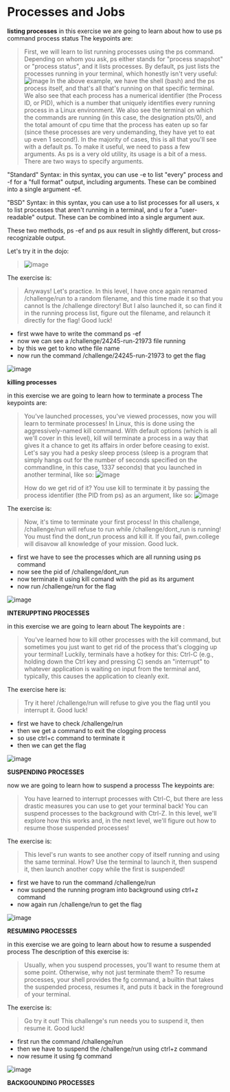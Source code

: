 # Processes and Jobs


**listing processes**
 in this exercise we are going to learn about how to use ps command process status
The keypoints are:

> First, we will learn to list running processes using the ps command. Depending on whom you ask, ps either stands for "process snapshot" or "process status", and it lists processes. By default, ps just lists the processes running in your terminal, which honestly isn't very useful:
>![image](https://github.com/user-attachments/assets/8958e121-94f4-4338-abad-7662968c7baf)
> In the above example, we have the shell (bash) and the ps process itself, and that's all that's running on that specific terminal. We also see that each process has a numerical identifier (the Process ID, or PID), which is a number that uniquely identifies every running process in a Linux environment. We also see the terminal on which the commands are running (in this case, the designation pts/0), and the total amount of cpu time that the process has eaten up so far (since these processes are very undemanding, they have yet to eat up even 1 second!).
> In the majority of cases, this is all that you'll see with a default ps. To make it useful, we need to pass a few arguments.
> As ps is a very old utility, its usage is a bit of a mess. There are two ways to specify arguments.

"Standard" Syntax: in this syntax, you can use -e to list "every" process and -f for a "full format" output, including arguments. These can be combined into a single argument -ef.

"BSD" Syntax: in this syntax, you can use a to list processes for all users, x to list processes that aren't running in a terminal, and u for a "user-readable" output. These can be combined into a single argument aux.

These two methods, ps -ef and ps aux result in slightly different, but cross-recognizable output.

Let's try it in the dojo:
> ![image](https://github.com/user-attachments/assets/ed79fe94-e480-4763-9df1-00c74df1ad94)




The exercise is:
> Anyways! Let's practice. In this level, I have once again renamed /challenge/run to a random filename, and this time made it so that you cannot ls the /challenge directory! But I also launched it, so can find it in the running process list, figure out the filename, and relaunch it directly for the flag! Good luck!

* first wwe have to write the command ps -ef
* now we can see a /challenge/24245-run-21973 file running
* by this we get to kno wthe file name
* now run the command /challenge/24245-run-21973 to get the flag

![image](https://github.com/user-attachments/assets/85d287be-a72a-4885-8773-cf9e6110c666)





**killing processes**

in this exercise we are going to learn how to terminate a process
 The keypoints are:
> You've launched processes, you've viewed processes, now you will learn to terminate processes! In Linux, this is done using the aggressively-named kill command. With default options (which is all we'll cover in this level), kill will terminate a process in a way that gives it a chance to get its affairs in order before ceasing to exist.
> Let's say you had a pesky sleep process (sleep is a program that simply hangs out for the number of seconds specified on the commandline, in this case, 1337 seconds) that you launched in another terminal, like so:
> ![image](https://github.com/user-attachments/assets/b56401b9-d6a8-489d-8d08-9ff1103a77f1)
>
> How do we get rid of it? You use kill to terminate it by passing the process identifier (the PID from ps) as an argument, like so:
> ![image](https://github.com/user-attachments/assets/ec1fbfbc-b203-4793-9d17-87df2580b994)

The exercise is:
>Now, it's time to terminate your first process! In this challenge, /challenge/run will refuse to run while /challenge/dont_run is running! You must find the dont_run process and kill it. If you fail, pwn.college will disavow all knowledge of your mission. Good luck.

* first we have to see the processes which are all running using ps command
* now see the pid of /challenge/dont_run
* now terminate it using kill comand with the pid as its argument
* now run /challenge/run for the flag

 
![image](https://github.com/user-attachments/assets/5feb1a6f-3507-4759-9408-a06ecd500436)





**INTERUPPTING PROCESSES**

in this exercise we are going to learn about 
The keypoints are :
> You've learned how to kill other processes with the kill command, but sometimes you just want to get rid of the process that's clogging up your terminal! Luckily, terminals have a hotkey for this: Ctrl-C (e.g., holding down the Ctrl key and pressing C) sends an "interrupt" to whatever application is waiting on input from the terminal and, typically, this causes the application to cleanly exit.

The exercise here is:
> Try it here! /challenge/run will refuse to give you the flag until you interrupt it. Good luck!

* first we have to  check /challenge/run
* then we get a command to exit the clogging process
* so use ctrl+c  command to terminate it
* then  we can get the flag

![image](https://github.com/user-attachments/assets/ee32c8ce-5809-42c0-b185-ecc66520aa51)





**SUSPENDING PROCESSES**

now we are going to learn how to suspend a processs
The keypoints are:
> You have learned to interrupt processes with Ctrl-C, but there are less drastic measures you can use to get your terminal back! You can suspend processes to the background with Ctrl-Z. In this level, we'll explore how this works and, in the next level, we'll figure out how to resume those suspended processes!

The exercise is:
> This level's run wants to see another copy of itself running and using the same terminal. How? Use the terminal to launch it, then suspend it, then launch another copy while the first is suspended!

* first we have to run the command /challenge/run
* now suspend the running program into background using ctrl+z command
* now again run /challenge/run to get the flag

![image](https://github.com/user-attachments/assets/24f1b1e7-c845-4f97-83f6-e3d41014039a)





**RESUMING PROCESSES**

in this exercise  we are going to learn about how to resume a suspended process
The description of this exercise is:
> Usually, when you suspend processes, you'll want to resume them at some point. Otherwise, why not just terminate them? To resume processes, your shell provides the fg command, a builtin that takes the suspended process, resumes it, and puts it back in the foreground of your terminal.


 The exercise is:
 > Go try it out! This challenge's run needs you to suspend it, then resume it. Good luck!


* first run the command /challenge/run
* then  we have to suspend the /challenge/run  using ctrl+z command
* now resume it using fg command

![image](https://github.com/user-attachments/assets/ec7787c7-85df-4f82-add1-8d655428c944)





**BACKGOUNDING PROCESSES**








